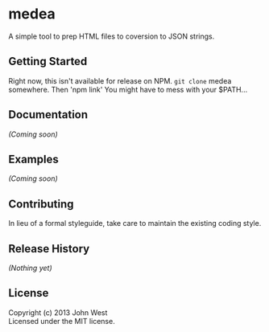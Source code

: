 # medea

A simple tool to prep HTML files to coversion to JSON strings.

## Getting Started
Right now, this isn't available for release on NPM.
`git clone` medea somewhere. Then 'npm link'
You might have to mess with your $PATH...

## Documentation
_(Coming soon)_

## Examples
_(Coming soon)_

## Contributing
In lieu of a formal styleguide, take care to maintain the existing coding style.

## Release History
_(Nothing yet)_

## License
Copyright (c) 2013 John West  
Licensed under the MIT license.
